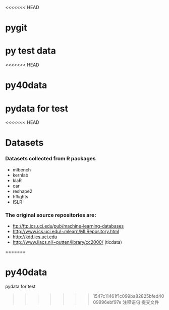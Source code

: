 <<<<<<< HEAD
# pygit
py test data
=======
<<<<<<< HEAD
# py40data
pydata for test
=======
<<<<<<< HEAD
# Datasets

### Datasets collected from R packages
 - mlbench 
 - kernlab
 - klaR
 - car
 - reshape2
 - hflights
 - ISLR
 
### The original source repositories are:
 - ftp://ftp.ics.uci.edu/pub/machine-learning-databases
 - http://www.ics.uci.edu/~mlearn/MLRepository.html
 - http://kdd.ics.uci.edu
 - http://www.liacs.nl/~putten/library/cc2000/ (ticdata)

=======
# py40data
pydata for test
>>>>>>> 1547c11461f1c099ba82825bfed4009996ebf97e
>>>>>>> 注释语句
>>>>>>> 提交文件
